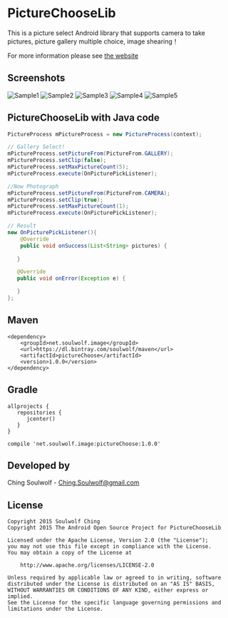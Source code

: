 # PictureChooseLib
This is a picture select Android library that supports camera to take pictures, picture gallery multiple choice, image shearing！

For more information please see <a href='https://amphiaraus.org/PictureChooseLib'>the website</a>

## Screenshots
![Sample1](https://img.alicdn.com/imgextra/i2/1025192026/TB25BJndVXXXXbmXpXXXXXXXXXX_!!1025192026.jpg_310x310.jpg)
![Sample2](https://img.alicdn.com/imgextra/i3/1025192026/TB2FEpOdVXXXXXRXXXXXXXXXXXX_!!1025192026.jpg_310x310.jpg)
![Sample3](https://img.alicdn.com/imgextra/i3/1025192026/TB20W8EdVXXXXbVXXXXXXXXXXXX_!!1025192026.jpg_310x310.jpg)
![Sample4](https://img.alicdn.com/imgextra/i4/1025192026/TB2jxtudVXXXXaIXpXXXXXXXXXX_!!1025192026.jpg_310x310.jpg)
![Sample5](https://img.alicdn.com/imgextra/i4/1025192026/TB2BRdFdVXXXXbMXXXXXXXXXXXX_!!1025192026.jpg_310x310.jpg)

## PictureChooseLib with Java code
```java
PictureProcess mPictureProcess = new PictureProcess(context);

// Gallery Select!
mPictureProcess.setPictureFrom(PictureFrom.GALLERY);
mPictureProcess.setClip(false);
mPictureProcess.setMaxPictureCount(5);
mPictureProcess.execute(OnPicturePickListener);

//Now Photograph
mPictureProcess.setPictureFrom(PictureFrom.CAMERA);
mPictureProcess.setClip(true);
mPictureProcess.setMaxPictureCount(1);
mPictureProcess.execute(OnPicturePickListener);

// Result
new OnPicturePickListener(){
    @Override
    public void onSuccess(List<String> pictures) {
            
   }

   @Override
   public void onError(Exception e) {

   }
};
```

## Maven
	<dependency>
  	    <groupId>net.soulwolf.image</groupId>
		<url>https://dl.bintray.com/soulwolf/maven</url>
  	    <artifactId>pictureChoose</artifactId>
  	    <version>1.0.0</version>
	</dependency>
## Gradle
	allprojects {
       repositories {
          jcenter()
       }
	}
	
	compile 'net.soulwolf.image:pictureChoose:1.0.0'

## Developed by
 Ching Soulwolf - <a href='javascript:'>Ching.Soulwolf@gmail.com</a>


## License
	Copyright 2015 Soulwolf Ching
	Copyright 2015 The Android Open Source Project for PictureChooseLib
	
	Licensed under the Apache License, Version 2.0 (the "License");
	you may not use this file except in compliance with the License.
	You may obtain a copy of the License at

	    http://www.apache.org/licenses/LICENSE-2.0
	
	Unless required by applicable law or agreed to in writing, software
	distributed under the License is distributed on an "AS IS" BASIS,
	WITHOUT WARRANTIES OR CONDITIONS OF ANY KIND, either express or implied.
	See the License for the specific language governing permissions and
	limitations under the License.
	
